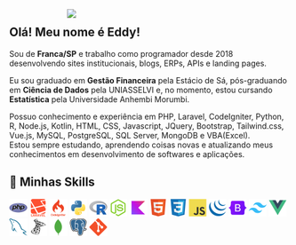 <img src="https://raw.githubusercontent.com/MicaelliMedeiros/micaellimedeiros/master/image/computer-illustration.png" min-width="400px" max-width="400px" width="400px" align="right">

## Olá! Meu nome é Eddy!

<p align="left"> 
  Sou de <strong>Franca/SP</strong> e trabalho como programador desde 2018 desenvolvendo sites institucionais, blogs, ERPs, APIs e landing pages.
</p>

<p align="left"> 
  Eu sou graduado em <strong>Gestão Financeira</strong> pela Estácio de Sá, pós-graduando em <strong>Ciência de Dados</strong> pela UNIASSELVI e, no momento, estou cursando <strong>Estatística</strong> pela Universidade Anhembi Morumbi.
</p>

<p align="left"> 
  Possuo conhecimento e experiência em PHP, Laravel, CodeIgniter, Python, R, Node.js, Kotlin, HTML, CSS, Javascript, JQuery, Bootstrap, Tailwind.css, Vue.js, MySQL, PostgreSQL, SQL Server, MongoDB e VBA(Excel).<br>
  Estou sempre estudando, aprendendo coisas novas e atualizando meus conhecimentos em desenvolvimento de softwares e aplicações.
</p>

## 🚀 Minhas Skills

<code><img height="32" src="https://raw.githubusercontent.com/devicons/devicon/55609aa5bd817ff167afce0d965585c92040787a/icons/php/php-original.svg" title="PHP" alt="PHP"/></code>
<code><img height="32" src="https://raw.githubusercontent.com/devicons/devicon/55609aa5bd817ff167afce0d965585c92040787a/icons/laravel/laravel-plain-wordmark.svg" title="Laravel" alt="Laravel"/></code>
<code><img height="32" src="https://raw.githubusercontent.com/devicons/devicon/55609aa5bd817ff167afce0d965585c92040787a/icons/codeigniter/codeigniter-plain-wordmark.svg" title="CodeIgniter" alt="CodeIgniter"/></code>
<code><img height="32" src="https://raw.githubusercontent.com/devicons/devicon/55609aa5bd817ff167afce0d965585c92040787a/icons/python/python-original.svg" title="Python" alt="Python"/></code>
<code><img height="32" src="https://raw.githubusercontent.com/devicons/devicon/55609aa5bd817ff167afce0d965585c92040787a/icons/r/r-original.svg" title="R" alt="R"/></code>
<code><img height="32" src="https://raw.githubusercontent.com/devicons/devicon/55609aa5bd817ff167afce0d965585c92040787a/icons/nodejs/nodejs-original.svg" title="Node.js" alt="Node.js"/></code>
<code><img height="32" src="https://raw.githubusercontent.com/devicons/devicon/55609aa5bd817ff167afce0d965585c92040787a/icons/kotlin/kotlin-original.svg" title="Kotlin" alt="Kotlin"/></code>
<code><img height="32" src="https://raw.githubusercontent.com/devicons/devicon/55609aa5bd817ff167afce0d965585c92040787a/icons/html5/html5-original.svg" title="HTML" alt="HTML"/></code>
<code><img height="32" src="https://raw.githubusercontent.com/devicons/devicon/55609aa5bd817ff167afce0d965585c92040787a/icons/css3/css3-original.svg" title="CSS" alt="CSS"/></code>
<code><img height="32" src="https://raw.githubusercontent.com/devicons/devicon/55609aa5bd817ff167afce0d965585c92040787a/icons/javascript/javascript-original.svg" title="Javascript" alt="Javascript"/></code>
<code><img height="32" src="https://raw.githubusercontent.com/devicons/devicon/55609aa5bd817ff167afce0d965585c92040787a/icons/jquery/jquery-original.svg" title="JQuery" alt="JQuery"/></code>
<code><img height="32" src="https://raw.githubusercontent.com/devicons/devicon/55609aa5bd817ff167afce0d965585c92040787a/icons/bootstrap/bootstrap-original.svg" title="Bootstrap" alt="Bootstrap"/></code>
<code><img height="32" src="https://raw.githubusercontent.com/devicons/devicon/55609aa5bd817ff167afce0d965585c92040787a/icons/tailwindcss/tailwindcss-plain.svg" title="TailwindCSS" alt="TailwindCSS"/></code>
<code><img height="32" src="https://raw.githubusercontent.com/devicons/devicon/55609aa5bd817ff167afce0d965585c92040787a/icons/vuejs/vuejs-original.svg" title="Vue.js" alt="Vue.js"/></code>
<code><img height="32" src="https://raw.githubusercontent.com/devicons/devicon/55609aa5bd817ff167afce0d965585c92040787a/icons/mysql/mysql-original.svg" title="MySQL" alt="MySQL"/></code>
<code><img height="32" src="https://raw.githubusercontent.com/devicons/devicon/55609aa5bd817ff167afce0d965585c92040787a/icons/microsoftsqlserver/microsoftsqlserver-plain.svg" title="Microsoft SQL Server" alt="Microsoft SQL Server"/></code>
<code><img height="32" src="https://raw.githubusercontent.com/devicons/devicon/55609aa5bd817ff167afce0d965585c92040787a/icons/mongodb/mongodb-plain.svg" title="Mongo DB" alt="Mongo DB"/></code>
<code><img height="32" src="https://raw.githubusercontent.com/devicons/devicon/55609aa5bd817ff167afce0d965585c92040787a/icons/postgresql/postgresql-original.svg" title="PostgreSQL" alt="PostgreSQL"/></code>
<code><img height="32" src="https://raw.githubusercontent.com/devicons/devicon/55609aa5bd817ff167afce0d965585c92040787a/icons/git/git-original.svg" title="Git" alt="Git"/></code>
